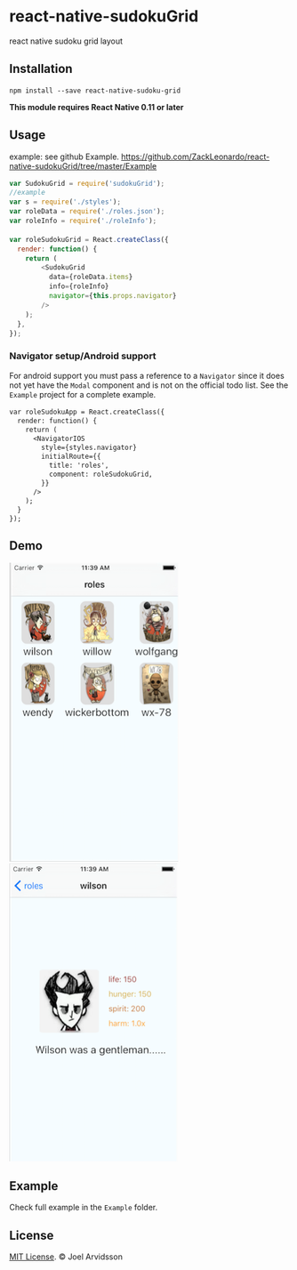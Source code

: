 # react-native-sudokuGrid
react native sudoku grid layout

## Installation

```
npm install --save react-native-sudoku-grid
```

**This module requires React Native 0.11 or later**

## Usage

example: see github Example.
https://github.com/ZackLeonardo/react-native-sudokuGrid/tree/master/Example

```js
var SudokuGrid = require('sudokuGrid');
//example
var s = require('./styles');
var roleData = require('./roles.json');
var roleInfo = require('./roleInfo');

var roleSudokuGrid = React.createClass({
  render: function() {
    return (
        <SudokuGrid
          data={roleData.items}
          info={roleInfo}
          navigator={this.props.navigator}
        />
    );
  },
});
```

### Navigator setup/Android support

For android support you must pass a reference to a `Navigator` since it does not yet have the `Modal` component and is not on the official todo list. See the `Example` project for a complete example.

```
var roleSudokuApp = React.createClass({
  render: function() {
    return (
      <NavigatorIOS
        style={styles.navigator}
        initialRoute={{
          title: 'roles',
          component: roleSudokuGrid,
        }}
      />
    );
  }
});
```

## Demo

![Demo](https://raw.githubusercontent.com/ZackLeonardo/react-native-sudokuGrid/master/screenShot1.png)
![Demo](https://raw.githubusercontent.com/ZackLeonardo/react-native-sudokuGrid/master/screenShot2.png)

## Example

Check full example in the `Example` folder.

## License

[MIT License](http://opensource.org/licenses/mit-license.html). © Joel Arvidsson
